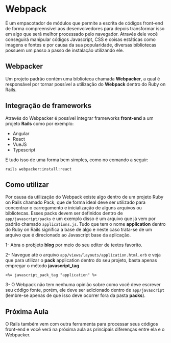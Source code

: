 # Webpack

É um empacotador de módulos que permite a escrita de códigos front-end de forma compreensível aos desenvolvedores para depois transformar isso em algo que será melhor processado pelo navegador. Através dele você conseguirá manipular códigos Javascript, CSS e coisas estáticas como imagens e fontes e por causa da sua popularidade, diversas bibliotecas possuem um passo a passo de instalação utilizando ele.



## Webpacker

Um projeto padrão contém uma biblioteca chamada **Webpacker**, a qual é responsável por tornar possível a utilização do **Webpack** dentro do Ruby on Rails.



## Integração de frameworks

Através do Webpacker é possível integrar frameworks **front-end** a um projeto **Rails** como por exemplo:

* Angular
* React
* VueJS
* Typescript



E tudo isso de uma forma bem simples, como no comando a seguir:

```
rails webpacker:install:react
```



## Como utilizar

Por causa da utilização do Webpack existe algo dentro de um projeto Ruby on Rails chamado Pack, que de forma ideal deve ser utilizado para concentrar o carregamento e inicialização de alguns arquivos ou bibliotecas. Esses packs devem ser definidos dentro de `app/javascript/packs`  e um exemplo disso é um arquivo que já vem por padrão chamado `applications.js`.  Tudo que tem o nome **application** dentro do Ruby on Rails significa a base de algo e neste caso trata-se de um arquivo que é direcionado ao Javascript base da aplicação.



1- Abra o probjeto **blog** por meio do seu editor de textos favorito.

2- Navegue até o arquivo `app/views/layouts/application.html.erb` e veja que para utilizar o **pack**  application dentro do seu projeto, basta apenas empregar o método **javascript_tag**

```
<%= javascript_pack_tag "application" %>
```



3- O Webpack não tem nenhuma opinião sobre como você deve escrever seu código fonte, porém, ele deve ser adicionado dentro de `app/javascript` (lembre-se apenas de que isso deve ocorrer fora da pasta **packs**).



## Próxima Aula

O Rails também vem com outra ferramenta para processar seus códigos front-end e você verá na próxima aula as principais diferenças entre ela e o Webpacker.